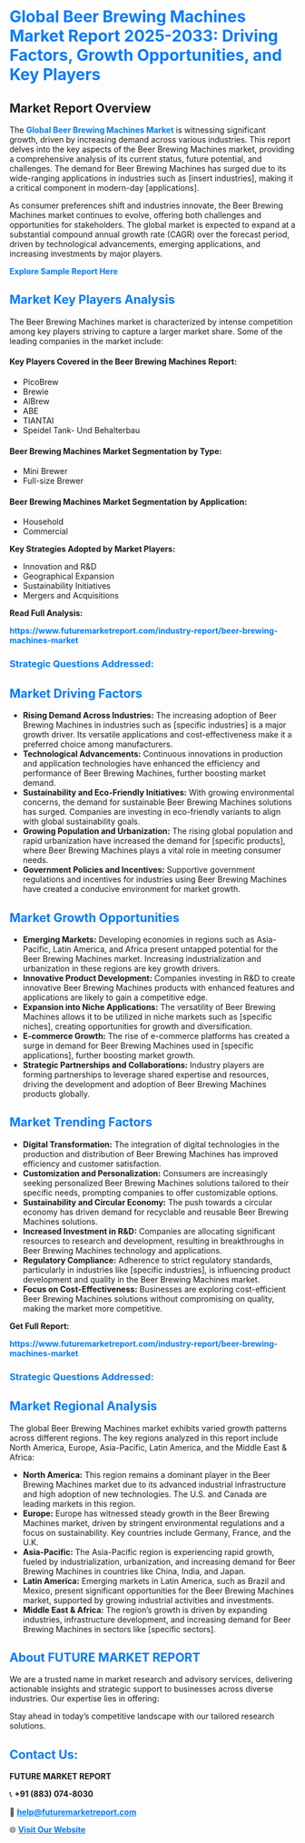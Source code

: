 <h1 style="color: #007BFF;">Global Beer Brewing Machines Market Report 2025-2033: Driving Factors, Growth Opportunities, and Key Players</h1>

<section id="overview">
<h2>Market Report Overview</h2>
<p>The <a href="https://www.futuremarketreport.com/industry-report/beer-brewing-machines-market" style="color: #007BFF; text-decoration: none;"><strong>Global Beer Brewing Machines Market</strong></a> is witnessing significant growth, driven by increasing demand across various industries. This report delves into the key aspects of the Beer Brewing Machines market, providing a comprehensive analysis of its current status, future potential, and challenges. The demand for Beer Brewing Machines has surged due to its wide-ranging applications in industries such as [insert industries], making it a critical component in modern-day [applications].</p>
<p>As consumer preferences shift and industries innovate, the Beer Brewing Machines market continues to evolve, offering both challenges and opportunities for stakeholders. The global market is expected to expand at a substantial compound annual growth rate (CAGR) over the forecast period, driven by technological advancements, emerging applications, and increasing investments by major players.</p>
</section>

<section id="overview">
<p><a href="https://www.futuremarketreport.com/request-sample/reportId=91469" style="color: #007BFF; text-decoration: none;"><strong>Explore Sample Report Here</strong></a></p>
</section>

<section id="key-players">
<h2 style="color: #007BFF;">Market Key Players Analysis</h2>
<p>The Beer Brewing Machines market is characterized by intense competition among key players striving to capture a larger market share. Some of the leading companies in the market include:</p>
<h4>Key Players Covered in the Beer Brewing Machines Report:</h4>
<ul><li>PicoBrew</li><li>Brewie</li><li>AlBrew</li><li>ABE</li><li>TIANTAI</li><li>Speidel Tank- Und Behalterbau</li></ul>
<h4>Beer Brewing Machines Market Segmentation by Type:</h4>
<ul><li>Mini Brewer</li><li>Full-size Brewer</li></ul>

<h4>Beer Brewing Machines Market Segmentation by Application:</h4>
<ul><li>Household</li><li>Commercial</li></ul>
<p><strong>Key Strategies Adopted by Market Players:</strong></p>
<ul>
<li>Innovation and R&D</li>
<li>Geographical Expansion</li>
<li>Sustainability Initiatives</li>
<li>Mergers and Acquisitions</li>
</ul>
</section>

<section>
<p><strong>Read Full Analysis: </strong></p><a href="https://www.futuremarketreport.com/industry-report/beer-brewing-machines-market" style="color: #007BFF; text-decoration: none;"><strong>https://www.futuremarketreport.com/industry-report/beer-brewing-machines-market</strong></a>
<h3 style="color: #007BFF;">Strategic Questions Addressed:</h3>
</section>

<section id="driving-factors">
<h2 style="color: #007BFF;">Market Driving Factors</h2>
<ul>
<li><strong>Rising Demand Across Industries:</strong> The increasing adoption of Beer Brewing Machines in industries such as [specific industries] is a major growth driver. Its versatile applications and cost-effectiveness make it a preferred choice among manufacturers.</li>
<li><strong>Technological Advancements:</strong> Continuous innovations in production and application technologies have enhanced the efficiency and performance of Beer Brewing Machines, further boosting market demand.</li>
<li><strong>Sustainability and Eco-Friendly Initiatives:</strong> With growing environmental concerns, the demand for sustainable Beer Brewing Machines solutions has surged. Companies are investing in eco-friendly variants to align with global sustainability goals.</li>
<li><strong>Growing Population and Urbanization:</strong> The rising global population and rapid urbanization have increased the demand for [specific products], where Beer Brewing Machines plays a vital role in meeting consumer needs.</li>
<li><strong>Government Policies and Incentives:</strong> Supportive government regulations and incentives for industries using Beer Brewing Machines have created a conducive environment for market growth.</li>
</ul>
</section>

<section id="growth-opportunities">
<h2 style="color: #007BFF;">Market Growth Opportunities</h2>
<ul>
<li><strong>Emerging Markets:</strong> Developing economies in regions such as Asia-Pacific, Latin America, and Africa present untapped potential for the Beer Brewing Machines market. Increasing industrialization and urbanization in these regions are key growth drivers.</li>
<li><strong>Innovative Product Development:</strong> Companies investing in R&D to create innovative Beer Brewing Machines products with enhanced features and applications are likely to gain a competitive edge.</li>
<li><strong>Expansion into Niche Applications:</strong> The versatility of Beer Brewing Machines allows it to be utilized in niche markets such as [specific niches], creating opportunities for growth and diversification.</li>
<li><strong>E-commerce Growth:</strong> The rise of e-commerce platforms has created a surge in demand for Beer Brewing Machines used in [specific applications], further boosting market growth.</li>
<li><strong>Strategic Partnerships and Collaborations:</strong> Industry players are forming partnerships to leverage shared expertise and resources, driving the development and adoption of Beer Brewing Machines products globally.</li>
</ul>
</section>

<section id="trending-factors">
<h2 style="color: #007BFF;">Market Trending Factors</h2>
<ul>
<li><strong>Digital Transformation:</strong> The integration of digital technologies in the production and distribution of Beer Brewing Machines has improved efficiency and customer satisfaction.</li>
<li><strong>Customization and Personalization:</strong> Consumers are increasingly seeking personalized Beer Brewing Machines solutions tailored to their specific needs, prompting companies to offer customizable options.</li>
<li><strong>Sustainability and Circular Economy:</strong> The push towards a circular economy has driven demand for recyclable and reusable Beer Brewing Machines solutions.</li>
<li><strong>Increased Investment in R&D:</strong> Companies are allocating significant resources to research and development, resulting in breakthroughs in Beer Brewing Machines technology and applications.</li>
<li><strong>Regulatory Compliance:</strong> Adherence to strict regulatory standards, particularly in industries like [specific industries], is influencing product development and quality in the Beer Brewing Machines market.</li>
<li><strong>Focus on Cost-Effectiveness:</strong> Businesses are exploring cost-efficient Beer Brewing Machines solutions without compromising on quality, making the market more competitive.</li>
</ul>
</section>

<section>
<p><strong>Get Full Report: </strong></p><a href="https://www.futuremarketreport.com/industry-report/beer-brewing-machines-market" style="color: #007BFF; text-decoration: none;"><strong>https://www.futuremarketreport.com/industry-report/beer-brewing-machines-market</strong></a>
<h3 style="color: #007BFF;">Strategic Questions Addressed:</h3>
</section>


<section id="regional-analysis">
<h2 style="color: #007BFF;">Market Regional Analysis</h2>
<p>The global Beer Brewing Machines market exhibits varied growth patterns across different regions. The key regions analyzed in this report include North America, Europe, Asia-Pacific, Latin America, and the Middle East & Africa:</p>
<ul>
<li><strong>North America:</strong> This region remains a dominant player in the Beer Brewing Machines market due to its advanced industrial infrastructure and high adoption of new technologies. The U.S. and Canada are leading markets in this region.</li>
<li><strong>Europe:</strong> Europe has witnessed steady growth in the Beer Brewing Machines market, driven by stringent environmental regulations and a focus on sustainability. Key countries include Germany, France, and the U.K.</li>
<li><strong>Asia-Pacific:</strong> The Asia-Pacific region is experiencing rapid growth, fueled by industrialization, urbanization, and increasing demand for Beer Brewing Machines in countries like China, India, and Japan.</li>
<li><strong>Latin America:</strong> Emerging markets in Latin America, such as Brazil and Mexico, present significant opportunities for the Beer Brewing Machines market, supported by growing industrial activities and investments.</li>
<li><strong>Middle East & Africa:</strong> The region’s growth is driven by expanding industries, infrastructure development, and increasing demand for Beer Brewing Machines in sectors like [specific sectors].</li>
</ul>
</section>

<footer>
<h2 style="color: #007BFF;">About FUTURE MARKET REPORT</h2>
<p>We are a trusted name in market research and advisory services, delivering actionable insights and strategic support to businesses across diverse industries. Our expertise lies in offering:</p>

<p>Stay ahead in today’s competitive landscape with our tailored research solutions.</p>

<h2 style="color: #007BFF;">Contact Us:</h2>
<p><strong>FUTURE MARKET REPORT</strong></p>
<p>📞 <strong>+91 (883) 074-8030</strong></p>
<p>📧 <strong><a href="mailto:help@futuremarketreport.com" style="color: #007BFF;">help@futuremarketreport.com</a></strong></p>
<p>🌐 <strong><a href="https://www.futuremarketreport.com/" style="color: #007BFF;">Visit Our Website</a></strong></p>
</footer>